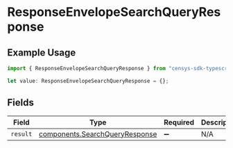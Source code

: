 # ResponseEnvelopeSearchQueryResponse

## Example Usage

```typescript
import { ResponseEnvelopeSearchQueryResponse } from "censys-sdk-typescript/models/components";

let value: ResponseEnvelopeSearchQueryResponse = {};
```

## Fields

| Field                                                                            | Type                                                                             | Required                                                                         | Description                                                                      |
| -------------------------------------------------------------------------------- | -------------------------------------------------------------------------------- | -------------------------------------------------------------------------------- | -------------------------------------------------------------------------------- |
| `result`                                                                         | [components.SearchQueryResponse](../../models/components/searchqueryresponse.md) | :heavy_minus_sign:                                                               | N/A                                                                              |